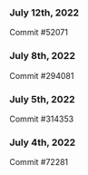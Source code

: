 ### July 12th, 2022

Commit #52071

### July 8th, 2022

Commit #294081

### July 5th, 2022

Commit #314353


### July 4th, 2022

Commit #72281
